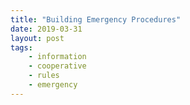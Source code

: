 ```yaml
---
title: "Building Emergency Procedures"
date: 2019-03-31
layout: post
tags:
    - information
    - cooperative
    - rules
    - emergency
---
```


